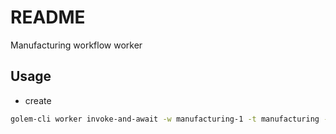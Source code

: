 # README

Manufacturing workflow worker



## Usage

- create

```sh
golem-cli worker invoke-and-await -w manufacturing-1 -t manufacturing -p stan -f golem:template/api/create -j '["123", 42]'
```
